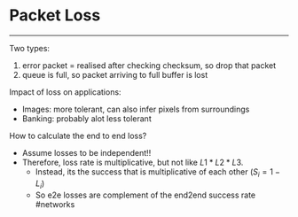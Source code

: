 # Packet Loss
---
Two types:
1) error packet = realised after checking checksum, so drop that packet
2) queue is full, so packet arriving to full buffer is lost

Impact of loss on applications:
- Images: more tolerant, can also infer pixels from surroundings
- Banking: probably alot less tolerant

How to calculate the end to end loss?
- Assume losses to be independent!!
- Therefore, loss rate is multiplicative, but not like $L1* L2* L3$. 
	- Instead, its the success that is multiplicative of each other ($S_{i} = 1 - L_{i}$)
	- So e2e losses are complement of the end2end success rate
#networks 